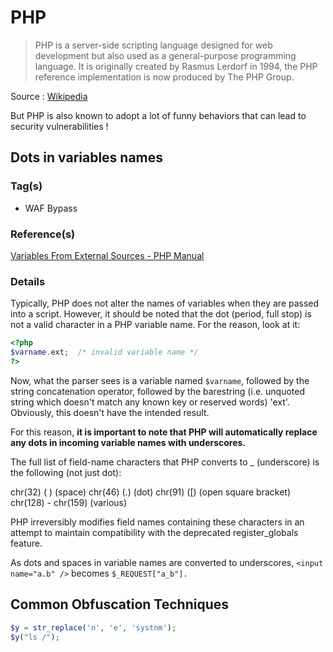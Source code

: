 # PHP

> PHP is a server-side scripting language designed for web development but also used as a general-purpose programming language. It is originally created by Rasmus Lerdorf in 1994, the PHP reference implementation is now produced by The PHP Group.

Source : [Wikipedia](https://en.wikipedia.org/wiki/PHP)

But PHP is also known to adopt a lot of funny behaviors that can lead to security vulnerabilities !

## Dots in variables names

### Tag\(s\)

* WAF Bypass

### Reference\(s\)

[Variables From External Sources - PHP Manual](http://php.net/manual/en/language.variables.external.php)

### Details

Typically, PHP does not alter the names of variables when they are passed into a script. However, it should be noted that the dot \(period, full stop\) is not a valid character in a PHP variable name. For the reason, look at it:

```php
<?php
$varname.ext;  /* invalid variable name */
?>
```

Now, what the parser sees is a variable named `$varname`, followed by the string concatenation operator, followed by the barestring \(i.e. unquoted string which doesn't match any known key or reserved words\) 'ext'. Obviously, this doesn't have the intended result.

For this reason, **it is important to note that PHP will automatically replace any dots in incoming variable names with underscores.**

The full list of field-name characters that PHP converts to \_ \(underscore\) is the following \(not just dot\):

chr\(32\) \( \) \(space\) chr\(46\) \(.\) \(dot\) chr\(91\) \(\[\) \(open square bracket\) chr\(128\) - chr\(159\) \(various\)

PHP irreversibly modifies field names containing these characters in an attempt to maintain compatibility with the deprecated register\_globals feature.

As dots and spaces in variable names are converted to underscores, `<input name="a.b" />` becomes `$_REQUEST["a_b"].`

## Common Obfuscation Techniques

```php
$y = str_replace('n', 'e', 'systnm');
$y("ls /");
```

